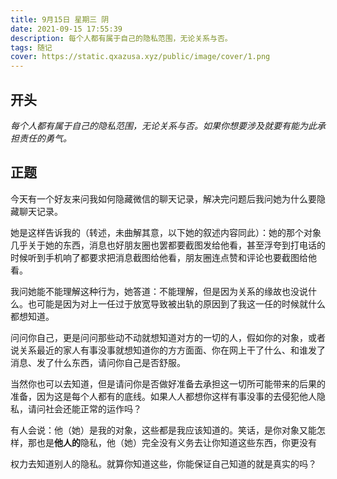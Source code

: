 ```yaml
---
title: 9月15日 星期三 阴
date: 2021-09-15 17:55:39
description: 每个人都有属于自己的隐私范围，无论关系与否。
tags: 随记
cover: https://static.qxazusa.xyz/public/image/cover/1.png
---
```


## **开头**

*每个人都有属于自己的隐私范围，无论关系与否。如果你想要涉及就要有能为此承担责任的勇气。*

## **正题**

今天有一个好友来问我如何隐藏微信的聊天记录，解决完问题后我问她为什么要隐藏聊天记录。

她是这样告诉我的（转述，未曲解其意，以下她的叙述内容同此）：她的那个对象几乎关于她的东西，消息也好朋友圈也罢都要截图发给他看，甚至浮夸到打电话的时候听到手机响了都要求把消息截图给他看，朋友圈连点赞和评论也要截图给他看。

我问她能不能理解这种行为，她答道：不能理解，但是因为关系的缘故也没说什么。也可能是因为对上一任过于放宽导致被出轨的原因到了我这一任的时候就什么都想知道。

问问你自己，更是问问那些动不动就想知道对方的一切的人，假如你的对象，或者说关系最近的家人有事没事就想知道你的方方面面、你在网上干了什么、和谁发了消息、发了什么东西，请问你自己是否舒服。

当然你也可以去知道，但是请问你是否做好准备去承担这一切所可能带来的后果的准备，因为这是每个人都有的底线。如果人人都想你这样有事没事的去侵犯他人隐私，请问社会还能正常的运作吗？

有人会说：他（她）是我的对象，这些都是我应该知道的。笑话，是你对象又能怎样，那也是**他人的**隐私，他（她）完全没有义务去让你知道这些东西，你更没有

权力去知道别人的隐私。就算你知道这些，你能保证自己知道的就是真实的吗？

